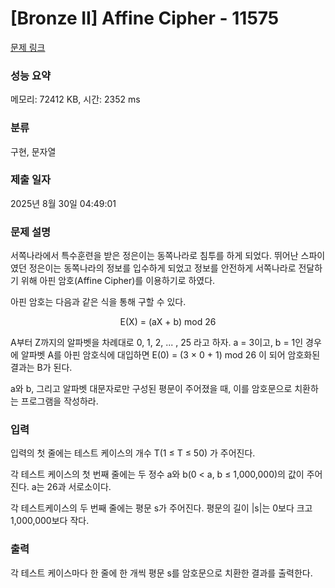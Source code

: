 # [Bronze II] Affine Cipher - 11575 

[문제 링크](https://www.acmicpc.net/problem/11575) 

### 성능 요약

메모리: 72412 KB, 시간: 2352 ms

### 분류

구현, 문자열

### 제출 일자

2025년 8월 30일 04:49:01

### 문제 설명

<p>서쪽나라에서 특수훈련을 받은 정은이는 동쪽나라로 침투를 하게 되었다. 뛰어난 스파이였던 정은이는 동쪽나라의 정보를 입수하게 되었고 정보를 안전하게 서쪽나라로 전달하기 위해 아핀 암호(Affine Cipher)를 이용하기로 하였다.</p>

<p>아핀 암호는 다음과 같은 식을 통해 구할 수 있다.</p>

<p style="text-align: center;">E(X) = (aX + b) mod 26</p>

<p>A부터 Z까지의 알파벳을 차례대로 0, 1, 2, ... , 25 라고 하자. a = 3이고, b = 1인 경우에 알파벳 A를 아핀 암호식에 대입하면 E(0) = (3 × 0 + 1) mod 26 이 되어 암호화된 결과는 B가 된다.</p>

<p>a와 b, 그리고 알파벳 대문자로만 구성된 평문이 주어졌을 때, 이를 암호문으로 치환하는 프로그램을 작성하라.</p>

### 입력 

 <p>입력의 첫 줄에는 테스트 케이스의 개수 T(1 ≤ T ≤ 50) 가 주어진다.</p>

<p>각 테스트 케이스의 첫 번째 줄에는 두 정수 a와 b(0 < a, b ≤ 1,000,000)의 값이 주어진다. a는 26과 서로소이다.</p>

<p>각 테스트케이스의 두 번째 줄에는 평문 s가 주어진다. 평문의 길이 |s|는 0보다 크고 1,000,000보다 작다.</p>

### 출력 

 <p>각 테스트 케이스마다 한 줄에 한 개씩 평문 s를 암호문으로 치환한 결과를 출력한다.</p>

